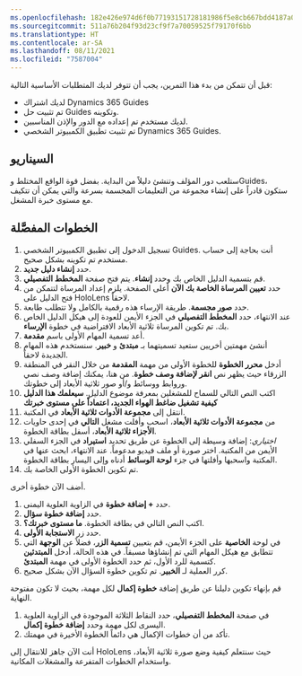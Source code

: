 ```yaml
---
ms.openlocfilehash: 182e426e974d6f0b77193151728181986f5e8cb667bdd4187a057c2c2f4837fb
ms.sourcegitcommit: 511a76b204f93d23cf9f7a70059525f79170f6bb
ms.translationtype: HT
ms.contentlocale: ar-SA
ms.lasthandoff: 08/11/2021
ms.locfileid: "7587004"
---
```

قبل أن تتمكن من بدء هذا التمرين، يجب أن تتوفر لديك المتطلبات الأساسية التالية:

-   لديك اشتراك Dynamics 365 Guides
-   تم تثبيت حل Guides وتكوينه.
-   لديك مستخدم تم إعداده مع الدور والإذن المناسبين.
-   تم تثبيت تطبيق الكمبيوتر الشخصي Dynamics 365 Guides. 

## <a name="scenario"></a>السيناريو
ستلعب دور المؤلف وتنشئ دليلاً من البداية. بفضل قوة الواقع المختلط وGuides، ستكون قادراً على إنشاء مجموعة من التعليمات المجسمة بسرعة والتي يمكن أن تتكيف مع مستوى خبرة المشغل. 

## <a name="detailed-steps"></a>الخطوات المفصَّلة
1. تسجيل الدخول إلى تطبيق الكمبيوتر الشخصي Guides. أنت بحاجة إلى حساب مستخدم تم تكوينه بشكل صحيح.
1. حدد **إنشاء دليل جديد**.
1. قم بتسمية الدليل الخاص بك وحدد **إنشاء**. يتم فتح صفحة **المخطط التفصيلي**. 
2. حدد **تعيين المرساة الخاصة بك الآن** أعلى الصفحة. يلزم إعداد المرساة لتتمكن من فتح الدليل على HoloLens لاحقاً.
1. حدد **صور مجسمة**. طريقة الإرساء هذه رقمية بالكامل ولا تتطلب طابعة. 
2. عند الانتهاء، حدد **المخطط التفصيلي** في الجزء الأيمن للعودة إلى هيكل الدليل الخاص بك. تم تكوين المرساة ثلاثية الأبعاد الافتراضية في خطوة **الإرساء**. 
1. أعد تسمية المهام الأولى باسم **مقدمة**. 
1. أنشئ مهمتين أخريين ستعيد تسميتهما بـ **مبتدئ** و **خبير**. سنستخدم هذه المهام الجديدة لاحقاً.
1. أدخل **محرر الخطوة** للخطوة الأولى من مهمة **المقدمة** من خلال النقر في المنطقة الزرقاء حيث يظهر نص **انقر لإضافة وصف خطوة**. من هنا، يمكنك إضافة وصف نصي وروابط ووسائط و/أو صور ثلاثية الأبعاد إلى خطوتك.
1. اكتب النص التالي للسماح للمشغلين بمعرفة موضوع الدليل. **سيعلمك هذا الدليل كيفية تشغيل ضاغط الهواء الجديد، اعتماداً على مستوى خبرتك** 
1. انتقل إلى **مجموعة الأدوات ثلاثية الأبعاد** في المكتبة. 
2. من **مجموعة الأدوات ثلاثية الأبعاد**، اسحب وأفلت مشغل **التالي** في إحدى حاويات **الأجزاء ثلاثية الأبعاد**، أسفل بطاقة الخطوة. 
1. *اختياري*: إضافة وسيطة إلى الخطوة عن طريق تحديد **استيراد** في الجزء السفلي الأيمن من المكتبة. اختر صورة أو ملف فيديو مدعوماً. عند الانتهاء، ابحث عنها في المكتبة واسحبها وأفلتها في جزء **لوحة الوسائط** أدناه وإلى اليسار بطاقة الخطوة.
1. تم تكوين الخطوة الأولى الخاصة بك. 

أضف الآن خطوة أخرى.


1. حدد **+ إضافة خطوة** في الزاوية العلوية اليمنى. 
3. حدد **إضافة خطوة سؤال**.
1. اكتب النص التالي في بطاقة الخطوة. **ما مستوى خبرتك؟**.
1. حدد زر **الاستجابة الأولى**. 
2. في لوحة **الخاصية** على الجزء الأيمن، قم بتعيين **تسمية الزر**، فضلاً عن **الوجهة** التي تتطابق مع هيكل المهام التي تم إنشاؤها مسبقاً. في هذه الحالة، أدخل **المبتدئين** كتسمية للرد الأول، ثم حدد الخطوة الأولى في مهمة **المبتدئ**. 
3. كرر العملية لـ **الخبير**. تم تكوين خطوة السؤال الآن بشكل صحيح. 



قم بإنهاء تكوين دليلنا عن طريق إضافة **خطوة إكمال** لكل مهمة، بحيث لا تكون مفتوحة النهاية.

1. في صفحة **المخطط التفصيلي**، حدد النقاط الثلاثة الموجودة في الزاوية العلوية اليسرى لكل مهمة وحدد **إضافة خطوة إكمال**. 
2. تأكد من أن خطوات الإكمال هي دائماً الخطوة الأخيرة في مهمتك. 


أنت الآن جاهز للانتقال إلى HoloLens حيث سنتعلم كيفية وضع صورة ثلاثية الأبعاد، واستخدام الخطوات المتفرعة والمشغلات المكانية.
 